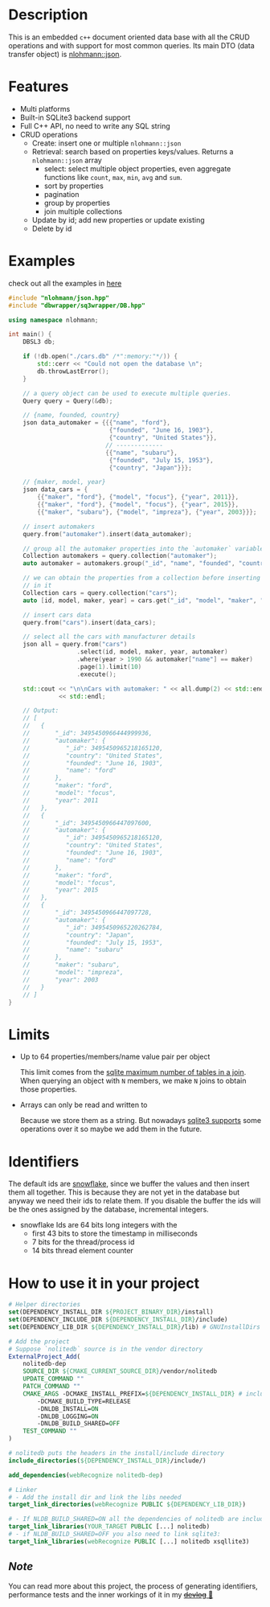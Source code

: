 # Description
This is an embedded `c++` document oriented data base with all the CRUD operations and with support for most common queries. Its main DTO (data transfer object) is [nlohmann::json](https://github.com/nlohmann/json).

# Features
- Multi platforms
- Built-in SQLite3 backend support
- Full C++ API, no need to write any SQL string
- CRUD operations
    - Create: insert one or multiple `nlohmann::json`
    - Retrieval: search based on properties keys/values. Returns a `nlohmann::json` array
        - select: select multiple object properties, even aggregate functions like `count`, `max`, `min`, `avg` and `sum`.
        - sort by properties
        - pagination
        - group by properties
        - join multiple collections
    - Update by id; add new properties or update existing
    - Delete by id

# Examples
check out all the examples in [here](/examples)

```c++
#include "nlohmann/json.hpp"
#include "dbwrapper/sq3wrapper/DB.hpp"

using namespace nlohmann;

int main() {
    DBSL3 db;

    if (!db.open("./cars.db" /*":memory:"*/)) {
        std::cerr << "Could not open the database \n";
        db.throwLastError();
    }

    // a query object can be used to execute multiple queries.
    Query query = Query(&db);

    // {name, founded, country}
    json data_automaker = {{{"name", "ford"},
                            {"founded", "June 16, 1903"},
                            {"country", "United States"}},
                           // -------------
                           {{"name", "subaru"},
                            {"founded", "July 15, 1953"},
                            {"country", "Japan"}}};

    // {maker, model, year}
    json data_cars = {
        {{"maker", "ford"}, {"model", "focus"}, {"year", 2011}},
        {{"maker", "ford"}, {"model", "focus"}, {"year", 2015}},
        {{"maker", "subaru"}, {"model", "impreza"}, {"year", 2003}}};

    // insert automakers
    query.from("automaker").insert(data_automaker);

    // group all the automaker properties into the `automaker` variable.
    Collection automakers = query.collection("automaker");
    auto automaker = automakers.group("_id", "name", "founded", "country");

    // we can obtain the properties from a collection before inserting any value
    // in it
    Collection cars = query.collection("cars");
    auto [id, model, maker, year] = cars.get("_id", "model", "maker", "year");

    // insert cars data
    query.from("cars").insert(data_cars);

    // select all the cars with manufacturer details
    json all = query.from("cars")
                   .select(id, model, maker, year, automaker)
                   .where(year > 1990 && automaker["name"] == maker)
                   .page(1).limit(10)
                   .execute();

    std::cout << "\n\nCars with automaker: " << all.dump(2) << std::endl
              << std::endl;

    // Output:
    // [
    //   {
    //       "_id": 3495450966444999936,
    //       "automaker": {
    //          "_id": 3495450965218165120,
    //          "country": "United States",
    //          "founded": "June 16, 1903",
    //          "name": "ford"
    //       },
    //       "maker": "ford",
    //       "model": "focus",
    //       "year": 2011
    //   },
    //   {
    //       "_id": 3495450966447097600,
    //       "automaker": {
    //          "_id": 3495450965218165120,
    //          "country": "United States",
    //          "founded": "June 16, 1903",
    //          "name": "ford"
    //       },
    //       "maker": "ford",
    //       "model": "focus",
    //       "year": 2015
    //   },
    //   {
    //       "_id": 3495450966447097728,
    //       "automaker": {
    //          "_id": 3495450965220262784,
    //          "country": "Japan",
    //          "founded": "July 15, 1953",
    //          "name": "subaru"
    //       },
    //       "maker": "subaru",
    //       "model": "impreza",
    //       "year": 2003
    //   }
    // ]
}
```

# Limits
- Up to 64 properties/members/name value pair per object
    
    This limit comes from the [sqlite maximum number of tables in a join](https://www.sqlite.org/limits.html#:~:text=Maximum%20Number%20Of%20Tables%20In%20A%20Join). When querying an object with `N` members, we make `N` joins to obtain those properties.

- Arrays can only be read and written to

    Because we store them as a string. But nowadays [sqlite3 supports](https://www.sqlite.org/json1.html) some operations over it so maybe we add them in the future.

# Identifiers
The default ids are [snowflake](https://en.wikipedia.org/wiki/Snowflake_ID), since we buffer the values and then insert them all together. This is because they are not yet in the database but anyway we need their ids to relate them.
If you disable the buffer the ids will be the ones assigned by the database, incremental integers.
- snowflake Ids are 64 bits long integers with the
    - first 43 bits to store the timestamp in milliseconds
    - 7 bits for the thread/process id
    - 14 bits thread element counter

# How to use it in your project
```cmake
# Helper directories
set(DEPENDENCY_INSTALL_DIR ${PROJECT_BINARY_DIR}/install) 
set(DEPENDENCY_INCLUDE_DIR ${DEPENDENCY_INSTALL_DIR}/include) 
set(DEPENDENCY_LIB_DIR ${DEPENDENCY_INSTALL_DIR}/lib) # GNUInstallDirs

# Add the project
# Suppose `nolitedb` source is in the vendor directory
ExternalProject_Add(
    nolitedb-dep
    SOURCE_DIR ${CMAKE_CURRENT_SOURCE_DIR}/vendor/nolitedb
    UPDATE_COMMAND ""
    PATCH_COMMAND ""
	CMAKE_ARGS -DCMAKE_INSTALL_PREFIX=${DEPENDENCY_INSTALL_DIR} # includes and libraries will be here
		-DCMAKE_BUILD_TYPE=RELEASE
		-DNLDB_INSTALL=ON
		-DNLDB_LOGGING=ON
		-DNLDB_BUILD_SHARED=OFF
    TEST_COMMAND ""
)

# nolitedb puts the headers in the install/include directory
include_directories(${DEPENDENCY_INSTALL_DIR}/include/)

add_dependencies(webRecognize nolitedb-dep)

# Linker 
# - Add the install dir and link the libs needed
target_link_directories(webRecognize PUBLIC ${DEPENDENCY_LIB_DIR})

# - If NLDB_BUILD_SHARED=ON all the dependencies of nolitedb are included in the shared library
target_link_libraries(YOUR_TARGET PUBLIC [...] nolitedb)
# - if NLDB_BUILD_SHARED=OFF you also need to link sqlite3:
target_link_libraries(webRecognize PUBLIC [...] nolitedb xsqllite3)
```

## *Note*
You can read more about this project, the process of generating identifiers, performance tests and the inner workings  of it in my [~~devlog~~ 🚧]()
